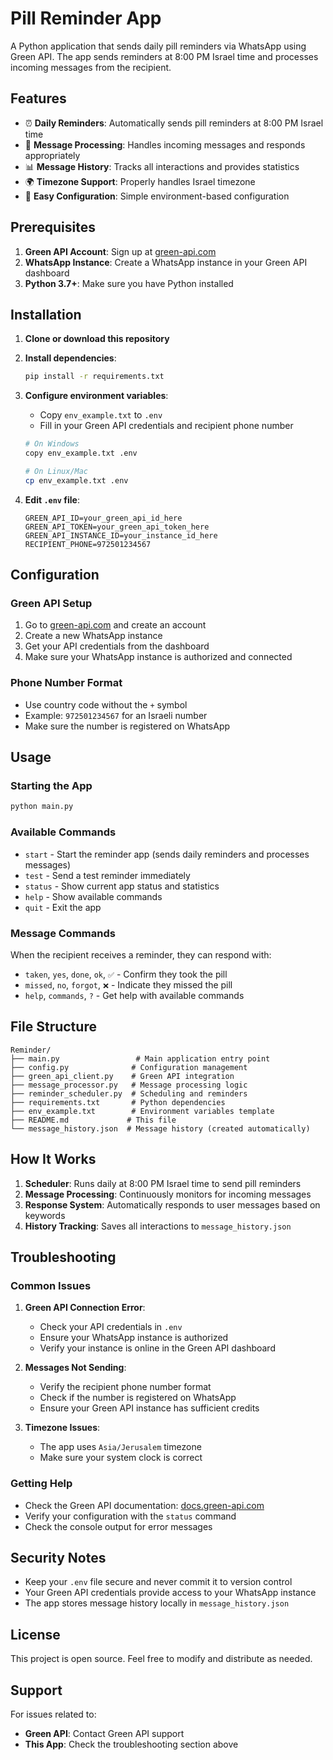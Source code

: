  # Pill Reminder App

A Python application that sends daily pill reminders via WhatsApp using Green API. The app sends reminders at 8:00 PM Israel time and processes incoming messages from the recipient.

## Features

- ⏰ **Daily Reminders**: Automatically sends pill reminders at 8:00 PM Israel time
- 💬 **Message Processing**: Handles incoming messages and responds appropriately
- 📊 **Message History**: Tracks all interactions and provides statistics
- 🌍 **Timezone Support**: Properly handles Israel timezone
- 🔧 **Easy Configuration**: Simple environment-based configuration

## Prerequisites

1. **Green API Account**: Sign up at [green-api.com](https://green-api.com/)
2. **WhatsApp Instance**: Create a WhatsApp instance in your Green API dashboard
3. **Python 3.7+**: Make sure you have Python installed

## Installation

1. **Clone or download this repository**

2. **Install dependencies**:
   ```bash
   pip install -r requirements.txt
   ```

3. **Configure environment variables**:
   - Copy `env_example.txt` to `.env`
   - Fill in your Green API credentials and recipient phone number

   ```bash
   # On Windows
   copy env_example.txt .env
   
   # On Linux/Mac
   cp env_example.txt .env
   ```

4. **Edit `.env` file**:
   ```
   GREEN_API_ID=your_green_api_id_here
   GREEN_API_TOKEN=your_green_api_token_here
   GREEN_API_INSTANCE_ID=your_instance_id_here
   RECIPIENT_PHONE=972501234567
   ```

## Configuration

### Green API Setup

1. Go to [green-api.com](https://green-api.com/) and create an account
2. Create a new WhatsApp instance
3. Get your API credentials from the dashboard
4. Make sure your WhatsApp instance is authorized and connected

### Phone Number Format

- Use country code without the `+` symbol
- Example: `972501234567` for an Israeli number
- Make sure the number is registered on WhatsApp

## Usage

### Starting the App

```bash
python main.py
```

### Available Commands

- `start` - Start the reminder app (sends daily reminders and processes messages)
- `test` - Send a test reminder immediately
- `status` - Show current app status and statistics
- `help` - Show available commands
- `quit` - Exit the app

### Message Commands

When the recipient receives a reminder, they can respond with:

- `taken`, `yes`, `done`, `ok`, `✅` - Confirm they took the pill
- `missed`, `no`, `forgot`, `❌` - Indicate they missed the pill
- `help`, `commands`, `?` - Get help with available commands

## File Structure

```
Reminder/
├── main.py                 # Main application entry point
├── config.py              # Configuration management
├── green_api_client.py    # Green API integration
├── message_processor.py   # Message processing logic
├── reminder_scheduler.py  # Scheduling and reminders
├── requirements.txt       # Python dependencies
├── env_example.txt        # Environment variables template
├── README.md             # This file
└── message_history.json  # Message history (created automatically)
```

## How It Works

1. **Scheduler**: Runs daily at 8:00 PM Israel time to send pill reminders
2. **Message Processing**: Continuously monitors for incoming messages
3. **Response System**: Automatically responds to user messages based on keywords
4. **History Tracking**: Saves all interactions to `message_history.json`

## Troubleshooting

### Common Issues

1. **Green API Connection Error**:
   - Check your API credentials in `.env`
   - Ensure your WhatsApp instance is authorized
   - Verify your instance is online in the Green API dashboard

2. **Messages Not Sending**:
   - Verify the recipient phone number format
   - Check if the number is registered on WhatsApp
   - Ensure your Green API instance has sufficient credits

3. **Timezone Issues**:
   - The app uses `Asia/Jerusalem` timezone
   - Make sure your system clock is correct

### Getting Help

- Check the Green API documentation: [docs.green-api.com](https://docs.green-api.com/)
- Verify your configuration with the `status` command
- Check the console output for error messages

## Security Notes

- Keep your `.env` file secure and never commit it to version control
- Your Green API credentials provide access to your WhatsApp instance
- The app stores message history locally in `message_history.json`

## License

This project is open source. Feel free to modify and distribute as needed.

## Support

For issues related to:
- **Green API**: Contact Green API support
- **This App**: Check the troubleshooting section above